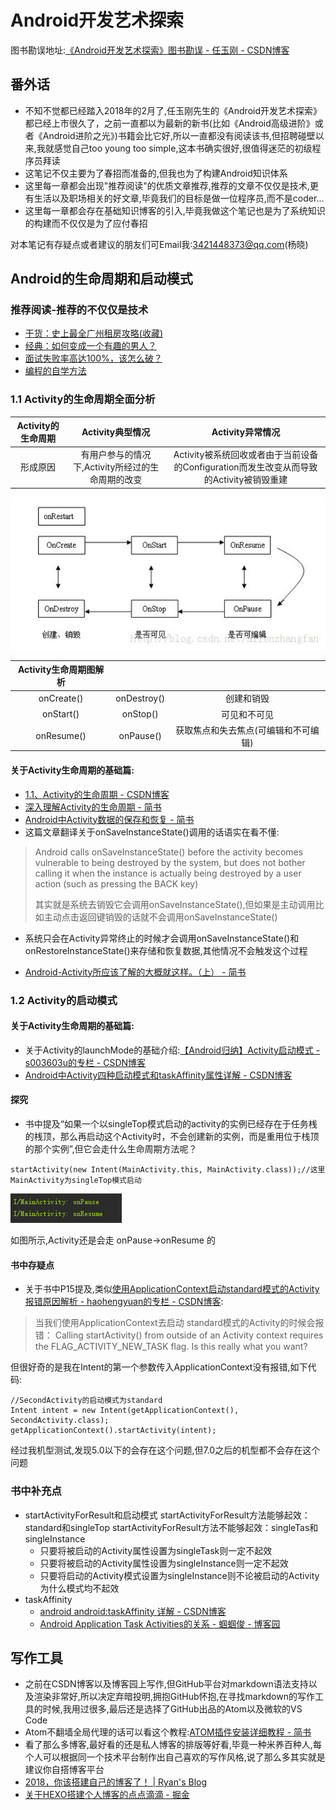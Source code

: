 # Android开发艺术探索
图书勘误地址:[《Android开发艺术探索》图书勘误 - 任玉刚 - CSDN博客]( http://blog.csdn.net/singwhatiwanna/article/details/48439621)

## 番外话
* 不知不觉都已经踏入2018年的2月了,任玉刚先生的《Android开发艺术探索》都已经上市很久了，之前一直都以为最新的新书(比如《Android高级进阶》或者《Android进阶之光》)书籍会比它好,所以一直都没有阅读该书,但招聘碰壁以来,我就感觉自己too young too simple,这本书确实很好,很值得迷茫的初级程序员拜读
* 这笔记不仅主要为了春招而准备的,但我也为了构建Android知识体系
* 这里每一章都会出现"推荐阅读"的优质文章推荐,推荐的文章不仅仅是技术,更有生活以及职场相关的好文章,毕竟我们的目标是做一位程序员,而不是coder...
* 这里每一章都会存在基础知识博客的引入,毕竟我做这个笔记也是为了系统知识的构建而不仅仅是为了应付春招

对本笔记有存疑点或者建议的朋友们可Email我:3421448373@qq.com(杨晓)

## Android的生命周期和启动模式

### 推荐阅读-推荐的不仅仅是技术
* [干货：史上最全广州租房攻略(收藏) ](https://mp.weixin.qq.com/s/NYjd1VWQPwjstRnYav94yg)
* [经典：如何变成一个有趣的男人？](https://mp.weixin.qq.com/s/Y56ml4ib1rpDda-u3RL7Cg)
* [面试失败率高达100%，该怎么破？](https://mp.weixin.qq.com/s/PmmUup4qN5mfoIkpXDjWXQ)
* [编程的自学方法](http://mp.weixin.qq.com/s/dsBoZHfsb97owCKiQVIF6g)


### 1.1 Activity的生命周期全面分析
| Activity的生命周期 | Activity典型情况 | Activity异常情况 |
| :------------: |:-----------:| :-----:|
| 形成原因 | 有用户参与的情况下,Activity所经过的生命周期的改变 | Activity被系统回收或者由于当前设备的Configuration而发生改变从而导致的Activity被销毁重建 |

![Activity生命周期图](./activity_lifestyle_pic.png)

|  Activity生命周期图解析 | | |
| :------------: |:-----------:| :-----:|
| onCreate()| onDestroy() | 创建和销毁 |
| onStart() | onStop() | 可见和不可见 |
| onResume()  | onPause()  | 获取焦点和失去焦点(可编辑和不可编辑)  |



#### 关于Activity生命周期的基础篇:
* [1.1、Activity的生命周期 - CSDN博客]( http://blog.csdn.net/lonelyroamer/article/details/8927940)
* [深入理解Activity的生命周期 - 简书]( https://www.jianshu.com/p/fb44584daee3)
* [Android中Activity数据的保存和恢复 - 简书](https://www.jianshu.com/p/6622434511f7)
 * 这篇文章翻译关于onSaveInstanceState()调用的话语实在看不懂:
  > Android calls onSaveInstanceState() before the activity becomes vulnerable   to being destroyed by the system, but does not bother calling it when the instance is actually being destroyed by a user action (such as pressing the BACK key)
  >
  > 其实就是系统去销毁它会调用onSaveInstanceState(),但如果是主动调用比如主动点击返回键销毁的话就不会调用onSaveInstanceState()

  * 系统只会在Activity异常终止的时候才会调用onSaveInstanceState()和onRestoreInstanceState()来存储和恢复数据,其他情况不会触发这个过程

* [Android-Activity所应该了解的大概就这样。（上） - 简书]( https://www.jianshu.com/p/33d0a0abd990)


### 1.2 Activity的启动模式

#### 关于Activity生命周期的基础篇:
* 关于Activity的launchMode的基础介绍:[【Android归纳】Activity启动模式 - s003603u的专栏 - CSDN博客]( http://blog.csdn.net/s003603u/article/details/47056379)
* [Android中Activity四种启动模式和taskAffinity属性详解 - CSDN博客](http://blog.csdn.net/zhangjg_blog/article/details/1092364)

#### 探究
* 书中提及“如果一个以singleTop模式启动的activity的实例已经存在于任务桟的桟顶，那么再启动这个Activity时，不会创建新的实例，而是重用位于栈顶的那个实例”,但它会走什么生命周期方法呢？
```
startActivity(new Intent(MainActivity.this, MainActivity.class));//这里MainActivity为singleTop模式启动
```

 ![Activity生命周期图](./activity_lifestyle_singTop.png)

 如图所示,Activity还是会走 onPause->onResume 的



#### 书中存疑点
* 关于书中P15提及,类似[使用ApplicationContext启动standard模式的Activity报错原因解析 - haohengyuan的专栏 - CSDN博客]( http://blog.csdn.net/haohengyuan/article/details/51898448):
>当我们使用ApplicationContext去启动 standard模式的Activity的时候会报错：
Calling startActivity() from outside of an Activity context requires the FLAG_ACTIVITY_NEW_TASK flag. Is this really what you want?

 但很好奇的是我在Intent的第一个参数传入ApplicationContext没有报错,如下代码:
 ```
 //SecondActivity的启动模式为standard
 Intent intent = new Intent(getApplicationContext(), SecondActivity.class);
getApplicationContext().startActivity(intent);
 ```
经过我机型测试,发现5.0以下的会存在这个问题,但7.0之后的机型都不会存在这个问题

### 书中补充点
* startActivityForResult和启动模式
  startActivityForResult方法能够起效：standard和singleTop
  startActivityForResult方法不能够起效：singleTas和singleInstance
  * 只要将被启动的Activity属性设置为singleTask则一定不起效
  * 只要将被启动的Activity属性设置为singleInstance则一定不起效
  * 只要将启动的Activity模式设置为singleInstance则不论被启动的Activity为什么模式均不起效
* taskAffinity
  * [android android:taskAffinity 详解 - CSDN博客]( http://blog.csdn.net/dblackde/article/details/7608255)
  * [Android Application Task Activities的关系 - 蝈蝈俊 - 博客园](http://www.cnblogs.com/ghj1976/archive/2011/04/29/2032412.html)



## 写作工具
* 之前在CSDN博客以及博客园上写作,但GitHub平台对markdown语法支持以及渲染非常好,所以决定弃暗投明,拥抱GitHub怀抱,在寻找markdown的写作工具的时候,我用过很多,最后还是选择了GitHub出品的Atom以及微软的VS Code
 * Atom不翻墙全局代理的话可以看这个教程:[ATOM插件安装详细教程 - 简书 ](https://www.jianshu.com/p/b4e80ed3a304)
* 看了那么多博客,最好看的还是私人博客的排版等好看,毕竟一种米养百种人,每个人可以根据同一个技术平台制作出自己喜欢的写作风格,说了那么多其实就是建议你自搭博客平台
 * [2018，你该搭建自己的博客了！ | Ryan's Blog](http://ryane.top/2018/01/10/2018%EF%BC%8C%E4%BD%A0%E8%AF%A5%E6%90%AD%E5%BB%BA%E8%87%AA%E5%B7%B1%E7%9A%84%E5%8D%9A%E5%AE%A2%E4%BA%86%EF%BC%81/)
 * [关于HEXO搭建个人博客的点点滴滴 - 掘金](https://juejin.im/post/5a6ee00ef265da3e4b770ac1)
